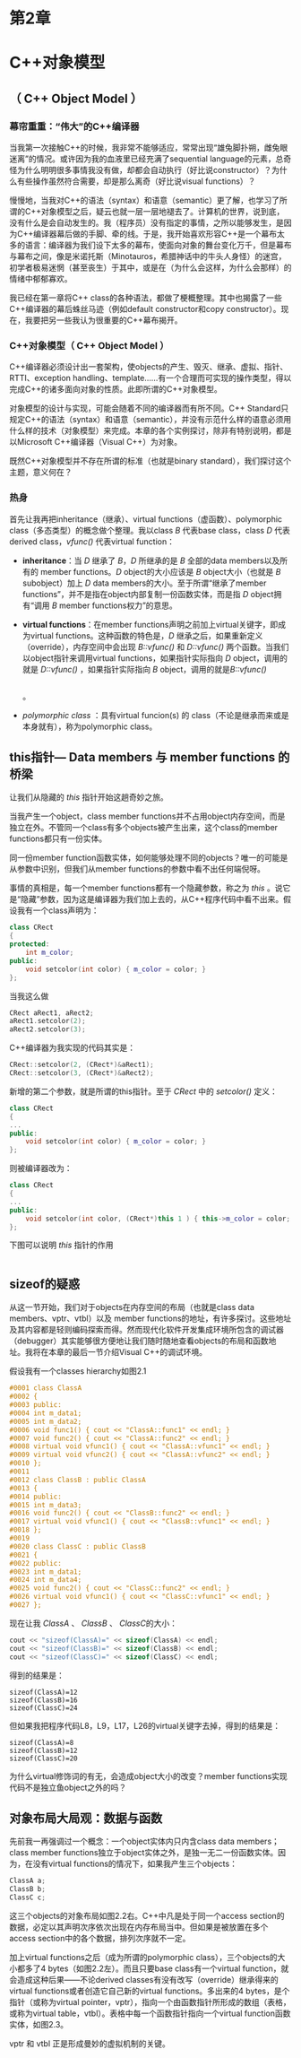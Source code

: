 # 第2章

# C++对象模型

## （ C++ Object Model ）

### 幕帘重重：“伟大”的C++编译器

当我第一次接触C++的时候，我非常不能够适应，常常出现“雄兔脚扑朔，雌兔眼迷离”的情况。或许因为我的血液里已经充满了sequential language的元素，总奇怪为什么明明很多事情我没有做，却都会自动执行（好比说constructor）？为什么有些操作虽然符合需要，却是那么离奇（好比说visual functions）？

慢慢地，当我对C++的语法（syntax）和语意（semantic）更了解，也学习了所谓的C++对象模型之后，疑云也就一层一层地褪去了。计算机的世界，说到底，没有什么是会自动发生的。我（程序员）没有指定的事情，之所以能够发生，是因为C++编译器幕后做的手脚、牵的线。于是，我开始喜欢形容C++是一个幕布太多的语言：编译器为我们设下太多的幕布，使面向对象的舞台变化万千，但是幕布与幕布之间，像是米诺托斯（Minotauros，希腊神话中的牛头人身怪）的迷宫，初学者极易迷惘（甚至丧生）于其中，或是在（为什么会这样，为什么会那样）的情绪中郁郁寡欢。

我已经在第一章将C++ class的各种语法，都做了梗概整理。其中也揭露了一些C++编译器的幕后蛛丝马迹（例如default constructor和copy constructor）。现在，我要把另一些我认为很重要的C++幕布揭开。

### C++对象模型（ C++ Object Model ）

C++编译器必须设计出一套架构，使objects的产生、毁灭、继承、虚拟、指针、RTTI、exception handling、template……有一个合理而可实现的操作类型，得以完成C++的诸多面向对象的性质。此即所谓的C++对象模型。

对象模型的设计与实现，可能会随着不同的编译器而有所不同。C++ Standard只规定C++的语法（syntax）和语意（semantic），并没有示范什么样的语意必须用什么样的技术（对象模型）来完成。本章的各个实例探讨，除非有特别说明，都是以Microsoft C++编译器（Visual C++）为对象。

既然C++对象模型并不存在所谓的标准（也就是binary standard），我们探讨这个主题，意义何在？

### 热身

首先让我再把inheritance（继承）、virtual functions（虚函数）、polymorphic class（多态类型）的概念做个整理。我以class *B* 代表base class，class *D* 代表derived class，*vfunc()* 代表virtual function：

- **inheritance**：当 *D* 继承了 *B*，*D* 所继承的是 *B* 全部的data members以及所有的 member functions。*D* object的大小应该是 *B* object大小（也就是 *B* subobject）加上 *D* data members的大小。至于所谓“继承了member functions”，并不是指在object内部复制一份函数实体，而是指 *D* object拥有“调用 *B* member functions权力”的意思。

- **virtual functions**：在member functions声明之前加上virtual关键字，即成为virtual functions。这种函数的特色是，*D* 继承之后，如果重新定义（override），内存空间中会出现 *B::vfunc()* 和 *D::vfunc()* 两个函数。当我们以object指针来调用virtual functions，如果指针实际指向 *D* object，调用的就是 *D::vfunc()* ，如果指针实际指向 *B* object，调用的就是*B::vfunc()* 

  ```
  
  ```

  。

- *polymorphic class* ：具有virtual funcion(s) 的 class（不论是继承而来或是本身就有），称为polymorphic class。

## this指针— Data members 与 member functions  的桥梁

让我们从隐藏的 *this* 指针开始这趟奇妙之旅。

当我产生一个object，class member functions并不占用object内存空间，而是独立在外。不管同一个class有多个objects被产生出来，这个class的member functions都只有一份实体。

同一份member function函数实体，如何能够处理不同的objects？唯一的可能是从参数中识别，但我们从member functions的参数中看不出任何端倪呀。

事情的真相是，每一个member functions都有一个隐藏参数，称之为 *this* 。说它是“隐藏”参数，因为这是编译器为我们加上去的，从C++程序代码中看不出来。假设我有一个class声明为：

```c++
class CRect
{
protected:
	int m_color;
public:
	void setcolor(int color) { m_color = color; }
};
```

当我这么做

```c++
CRect aRect1, aRect2;
aRect1.setcolor(2);
aRect2.setcolor(3);
```

C++编译器为我实现的代码其实是：

```c++
CRect::setcolor(2, (CRect*)&aRect1);
CRect::setcolor(3, (CRect*)&aRect2);
```

新增的第二个参数，就是所谓的this指针。至于 *CRect* 中的 *setcolor()* 定义：

```c++
class CRect
{
...
public:
	void setcolor(int color) { m_color = color; }
};
```

则被编译器改为：

```c++
class CRect
{
...
public:
	void setcolor(int color, (CRect*)this 1 ) { this->m_color = color; }
};
```

下图可以说明 *this* 指针的作用

![]()

[^1]: C++ Standard并没有规定 *this* 指针应该被编译器加在第一个参数或是最后一个参数。

## sizeof的疑惑

从这一节开始，我们对于objects在内存空间的布局（也就是class data members、vptr、vtbl）以及 member functions的地址，有许多探讨。这些地址及其内容都是轻则编码探索而得。然而现代化软件开发集成环境所包含的调试器（debugger）其实能够很方便地让我们随时随地查看objects的布局和函数地址。我将在本章的最后一节介绍Visual C++的调试环境。

假设我有一个classes hierarchy如图2.1

```c++
#0001 class ClassA
#0002 {
#0003 public:
#0004 int m_data1;
#0005 int m_data2;
#0006 void func1() { cout << "ClassA::func1" << endl; }
#0007 void func2() { cout << "ClassA::func2" << endl; }
#0008 virtual void vfunc1() { cout << "ClassA::vfunc1" << endl; }
#0009 virtual void vfunc2() { cout << "ClassA::vfunc2" << endl; }
#0010 };
#0011
#0012 class ClassB : public ClassA
#0013 {
#0014 public:
#0015 int m_data3;
#0016 void func2() { cout << "ClassB::func2" << endl; }
#0017 virtual void vfunc1() { cout << "ClassB::vfunc1" << endl; }
#0018 };
#0019
#0020 class ClassC : public ClassB
#0021 {
#0022 public:
#0023 int m_data1;
#0024 int m_data4;
#0025 void func2() { cout << "ClassC::func2" << endl; }
#0026 virtual void vfunc1() { cout << "ClassC::vfunc1" << endl; }
#0027 };
```

现在让我 *ClassA* 、 *ClassB* 、 *ClassC*的大小：

 

```c++
cout << "sizeof(ClassA)=" << sizeof(ClassA) << endl;
cout << "sizeof(ClassB)=" << sizeof(ClassB) << endl;
cout << "sizeof(ClassC)=" << sizeof(ClassC) << endl;
```

得到的结果是：

```
sizeof(ClassA)=12
sizeof(ClassB)=16
sizeof(ClassC)=24
```

但如果我把程序代码L8，L9，L17，L26的virtual关键字去掉，得到的结果是：

```
sizeof(ClassA)=8
sizeof(ClassB)=12
sizeof(ClassC)=20
```

为什么virtual修饰词的有无，会造成object大小的改变？member functions实现代码不是独立鱼object之外的吗？

## 对象布局大局观：数据与函数

先前我一再强调过一个概念：一个object实体内只内含class data members；class member functions独立于object实体之外，是独一无二一份函数实体。因为，在没有virtual functions的情况下，如果我产生三个objects：

```c++
ClassA a;
ClassB b;
ClassC c;
```

这三个objects的对象布局如图2.2右。C++中凡是处于同一个access section的数据，必定以其声明次序依次出现在内存布局当中。但如果是被放置在多个access section中的各个数据，排列次序就不一定。

加上virtual functions之后（成为所谓的polymorphic class），三个objects的大小都多了4 bytes（如图2.2左）。而且只要base class有一个virtual function，就会造成这种后果——不论derived classes有没有改写（override）继承得来的virtual functions或者创造它自己新的virtual functions。多出来的4 bytes，是个指针（或称为virtual pointer，vptr），指向一个由函数指针所形成的数组（表格，或称为virtual table，vtbl）。表格中每一个函数指针指向一个virtual function函数实体，如图2.3。

vptr 和 vtbl 正是形成曼妙的虚拟机制的关键。

![]()

